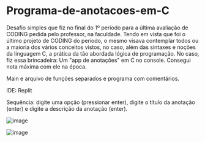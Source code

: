 # Programa-de-anotacoes-em-C

Desafio simples que fiz no final do 1º período para a última avaliação de CODING pedida pelo professor, na faculdade. Tendo em vista que foi o último projeto de CODING do período, o mesmo visava contemplar todos ou a maioria dos vários conceitos vistos, no caso, além das sintaxes e noções da linguagem C, a prática da tão abordada lógica de programação. No caso, fiz essa brincadeira: Um "app de anotações" em C no console. Consegui nota máxima com ele na época. 

Main e arquivo de funções separados e programa com comentários.

IDE: Replit

Sequência: digite uma opção (pressionar enter), digite o título da anotação (enter) e digite a descrição da anotação (enter).

![image](https://github.com/diegodbf/Ultima_Avaliacao_CODING_Programa_De_Anotacoes_em_C/assets/101150281/ed126298-ea5d-4b54-9d0e-2dbcd1923ff4)

![image](https://github.com/diegodbf/Ultima_Avaliacao_CODING_Programa_De_Anotacoes_em_C/assets/101150281/315e00c6-8d16-41ed-8c26-926f056f9b58)


